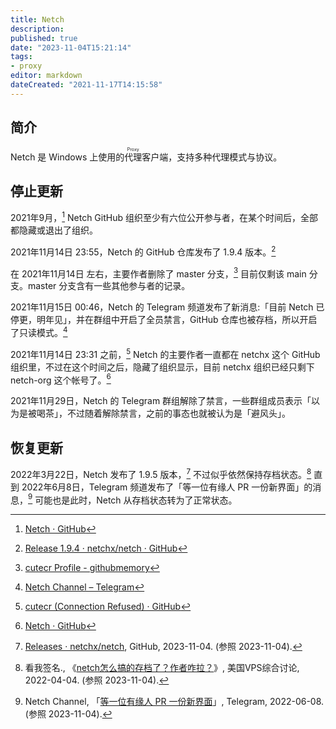 ```yaml
---
title: Netch
description:
published: true
date: "2023-11-04T15:21:14"
tags:
- proxy
editor: markdown
dateCreated: "2021-11-17T14:15:58"
---
```


## 简介

Netch 是 Windows 上使用的<ruby>代理<rp>(</rp><rt>Proxy</rt><rp>)</rp></ruby>客户端，支持多种代理模式与协议。

## 停止更新

2021年9月，[^19] Netch GitHub 组织至少有六位公开参与者，在某个时间后，全部都隐藏或退出了组织。

[^19]: [Netch · GitHub](https://web.archive.org/web/20210921125426/https://github.com/netchx)

2021年11月14日 23:55，Netch 的 GitHub 仓库发布了 1.9.4 版本。[^194]

[^194]: [Release 1.9.4 · netchx/netch · GitHub](https://web.archive.org/web/20211117062625/https://github.com/netchx/netch/releases/tag/1.9.4)

在 2021年11月14日 左右，主要作者删除了 master 分支，[^14] 目前仅剩该 main 分支。master 分支含有一些其他参与者的记录。

[^14]: [cutecr Profile - githubmemory](https://web.archive.org/web/20211117073110/https://githubmemory.com/@cutecr)

2021年11月15日 00:46，Netch 的 Telegram 频道发布了新消息:「目前 Netch 已停更，明年见」，并在群组中开启了全员禁言，GitHub 仓库也被存档，所以开启了只读模式。[^36]

[^36]: [Netch Channel – Telegram](https://web.archive.org/web/20211117062642/https://t.me/s/netch_channel/36)

2021年11月14日 23:31 之前，[^22] Netch 的主要作者一直都在 netchx 这个 GitHub 组织里，不过在这个时间之后，隐藏了组织显示，目前 netchx 组织已经只剩下 netch-org 这个帐号了。[^23]

[^22]: [cutecr \(Connection Refused\) · GitHub](https://archive.md/A28zX "https://github.com/cutecr")

[^23]: [Netch · GitHub](https://web.archive.org/web/20211117071209/https://github.com/netchx)

2021年11月29日，Netch 的 Telegram 群组解除了禁言，一些群组成员表示「以为是被喝茶」，不过随着解除禁言，之前的事态也就被认为是「避风头」。

## 恢复更新

2022年3月22日，Netch 发布了 1.9.5 版本，[^74919] 不过似乎依然保持存档状态。[^95265] 直到 2022年6月8日，Telegram 频道发布了「等一位有缘人 PR 一份新界面」的消息，[^31220] 可能也是此时，Netch 从存档状态转为了正常状态。

[^74919]: [Releases · netchx/netch](https://web.archive.org/web/20231024174919/https://github.com/NetchX/Netch/releases), GitHub, 2023-11-04. (参照 2023-11-04).

[^95265]: 看我签名., 《[netch怎么搞的存档了？作者咋拉？](https://web.archive.org/web/20231104080532/https://hostloc.com/thread-995265-1-1.html)》, 美国VPS综合讨论, 2022-04-04. (参照 2023-11-04).

[^31220]: Netch Channel, 「[等一位有缘人 PR 一份新界面](https://web.archive.org/web/20220826131220/https://t.me/s/netch_channel/37)」, Telegram, 2022-06-08. (参照 2023-11-04).

